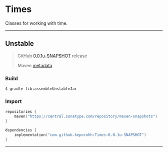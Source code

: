 # Times
Classes for working with time.

---

## Unstable

> GitHub [0.0.1u-SNAPSHOT](https://github.com/StanleyProjects/Times/releases/tag/0.0.1u-SNAPSHOT) release
>
> Maven [metadata](https://central.sonatype.com/repository/maven-snapshots/com/github/kepocnhh/Times/maven-metadata.xml)

### Build
```
$ gradle lib:assembleUnstableJar
```

### Import
```kotlin
repositories {
    maven("https://central.sonatype.com/repository/maven-snapshots")
}

dependencies {
    implementation("com.github.kepocnhh:Times:0.0.1u-SNAPSHOT")
}
```

---
